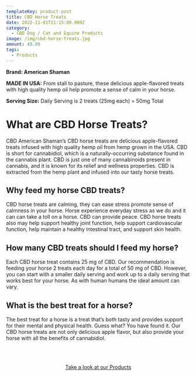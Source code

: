 ```yaml
---
templateKey: product-post
title: CBD Horse Treats
date: 2022-11-01T21:15:00.000Z
category:
  - CBD Dog / Cat and Equine Products
image: /img/cbd-horse-treats.jpg
amount: 49.99
tags:
  - Products
---
```

**Brand: American Shaman**

**MADE IN USA:** From stall to pasture, these delicious apple-flavored treats with high quality hemp oil help promote a sense of calm in your horse.

**Serving Size:** Daily Serving is 2 treats (25mg each) = 50mg Total 

# What are CBD Horse Treats?

CBD American Shaman’s CBD horse treats are delicious apple-flavored treats infused with high quality hemp oil from hemp grown in the USA. CBD is short for cannabidiol, which is a naturally-occurring substance found in the cannabis plant. CBD is just one of many cannabinoids present in cannabis, and it is known for its relief and wellness properties. CBD is extracted from the hemp plant and infused into our tasty horse treats.

## Why feed my horse CBD treats?

CBD horse treats are calming, they can ease stress promote sense of calmness  in your horse. Horse experience everyday stress as we do and it can can take a toll on a horse.  CBD can provide peace.  CBD horse treats also may help support healthy joint function, help support cardiovascular function, help maintain a healthy intestinal tract, and support skin health.

## How many CBD treats should I feed my horse?

Each CBD horse treat contains 25 mg of CBD.  Our recommendation is feeding your horse 2 treats each day for a total of 50 mg of CBD. However, you can start with a smaller daily serving and work up to a daily serving that works best for your horse.  As with human humans the ideal amount can vary.

## What is the best treat for a horse?

The best treat for a horse is a treat that’s both tasty and provides support for their mental and physical health.   Guess what?  You have found it.  Our CBD horse treats are not only delicious apple flavor, but also provide your horse with all the benefits of cannabidiol.

<br><br>

<Center><a class="link-view-more-products" target="_blank" href="https://capitalamericanshaman.com/products">Take a look at our Products</a></Center>
